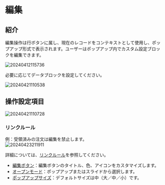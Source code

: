 # 編集

## 紹介

編集操作は行ボタンに属し、現在のレコードをコンテキストとして使用し、ポップアップ形式で表示されます。ユーザーはポップアップ内でカスタム設定ブロックを編集できます。

![20240412115736](https://static-docs.nocobase.com/20240412115736.png)

必要に応じてデータブロックを設定してください。

![20240421110538](https://static-docs.nocobase.com/20240421110538.png)

## 操作設定項目

![20240421110728](https://static-docs.nocobase.com/20240421110728.png)

### リンクルール

例：受領済みの注文は編集を禁止します。  
![20240423211911](https://static-docs.nocobase.com/20240423211911.png)

詳細については、[リンクルール](/handbook/ui/actions/action-settings/linkage-rule)を参照してください。

- [編集ボタン](/handbook/ui/actions/action-settings/edit-button)：編集ボタンのタイトル、色、アイコンをカスタマイズします。
- [オープンモード](/handbook/ui/actions/action-settings/open-mode)：ポップアップまたはスライドから選択します。
- [ポップアップサイズ](/handbook/ui/actions/action-settings/popup-size)：デフォルトサイズは中（大／中／小）です。

